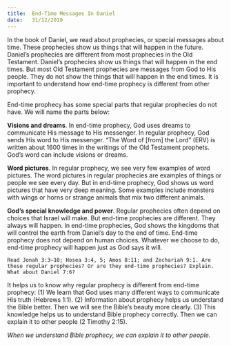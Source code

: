 ```yaml
---
title:  End-Time Messages In Daniel
date:   31/12/2019
---
```


In the book of Daniel, we read about prophecies, or special messages about time. These prophecies show us things that will happen in the future. Daniel’s prophecies are different from most prophecies in the Old Testament. Daniel’s prophecies show us things that will happen in the end times. But most Old Testament prophecies are messages from God to His people. They do not show the things that will happen in the end times. It is important to understand how end-time prophecy is different from other prophecy. 

End-time prophecy has some special parts that regular prophecies do not have. We will name the parts below:

**Visions and dreams**. In end-time prophecy, God uses dreams to communicate His message to His messenger. In regular prophecy, God sends His word to His messenger. “The Word of [from] the Lord” (ERV) is written about 1600 times in the writings of the Old Testament prophets. God’s word can include visions or dreams. 

**Word pictures**. In regular prophecy, we see very few examples of word pictures. The word pictures in regular prophecies are examples of things or people we see every day. But in end-time prophecy, God shows us word pictures that have very deep meaning. Some examples include monsters with wings or horns or strange animals that mix two different animals.

**God’s special knowledge and power**. Regular prophecies often depend on choices that Israel will make. But end-time prophecies are different. They always will happen. In end-time prophecies, God shows the kingdoms that will control the earth from Daniel’s day to the end of time. End-time prophecy does not depend on human choices. Whatever we choose to do, end-time prophecy will happen just as God says it will. 

`Read Jonah 3:3–10; Hosea 3:4, 5; Amos 8:11; and Zechariah 9:1. Are these regular prophecies? Or are they end-time prophecies? Explain. What about Daniel 7:6?`

It helps us to know why regular prophecy is different from end-time prophecy: (1) We learn that God uses many different ways to communicate His truth (Hebrews 1:1). (2) Information about prophecy helps us understand the Bible better. Then we will see the Bible’s beauty more clearly. (3) This knowledge helps us to understand Bible prophecy correctly. Then we can explain it to other people (2 Timothy 2:15).

*When we understand Bible prophecy, we can explain it to other people.*